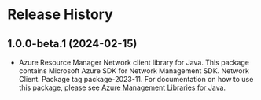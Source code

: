 # Release History

## 1.0.0-beta.1 (2024-02-15)

- Azure Resource Manager Network client library for Java. This package contains Microsoft Azure SDK for Network Management SDK. Network Client. Package tag package-2023-11. For documentation on how to use this package, please see [Azure Management Libraries for Java](https://aka.ms/azsdk/java/mgmt).
